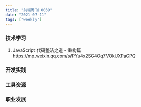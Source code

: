 ```yaml
---
title: "前端周刊 0039"
date: "2021-07-11"
tags: ["weekly"]
---
```



### 技术学习
1. JavaScript 代码整洁之道 - 重构篇 https://mp.weixin.qq.com/s/PYu4x2SG4Oq7VOkUXPaGPQ

### 开发实践


### 工具资源


### 职业发展
